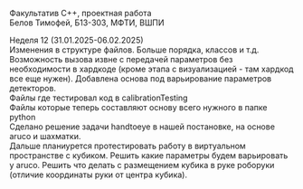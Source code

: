 Факультатив C++, проектная работа \
Белов Тимофей, Б13-303, МФТИ, ВШПИ

Неделя 12 (31.01.2025-06.02.2025) \
Изменения в структуре файлов. Больше порядка, классов и т.д. Возможность вызова извне с передачей параметров без необходимости в хардкоде (кроме этапа с визуализацией - там хардкод все еще нужен). Добавлена основа под варьирование параметров детекторов. \
Файлы где тестировал код в calibrationTesting \
Файлы которые теперь составляют основу всего нужного в папке python \
Сделано решение задачи handtoeye в нашей постановке, на основе aruco и шахматки. \
Дальше планиурется протестировать работу в виртуальном пространстве с кубиком. Решить какие параметры будем варьировать у aruco. Решить что делать с размещением кубика в руке роборуки (отличие координаты руки от центра кубика).